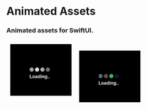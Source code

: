 <p><h1 align="left">Animated Assets</h1></p>
<p><h3>Animated assets for SwiftUI.</h3></p>
<img style="padding:10px" align="left" src="https://github.com/deepakpillai/AnimatedAssets/blob/main/1.gif" width="160" />
<br/>
<img style="padding:10px" align="left" src="https://github.com/deepakpillai/AnimatedAssets/blob/main/2.gif" width="160" />

